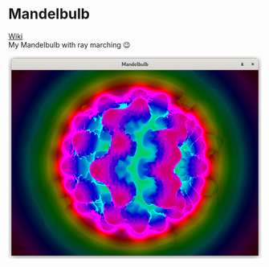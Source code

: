 # Mandelbulb

[Wiki](https://en.wikipedia.org/wiki/Mandelbulb)\
My Mandelbulb with ray marching 😉

![screenshot](misc/screenshot.png)
